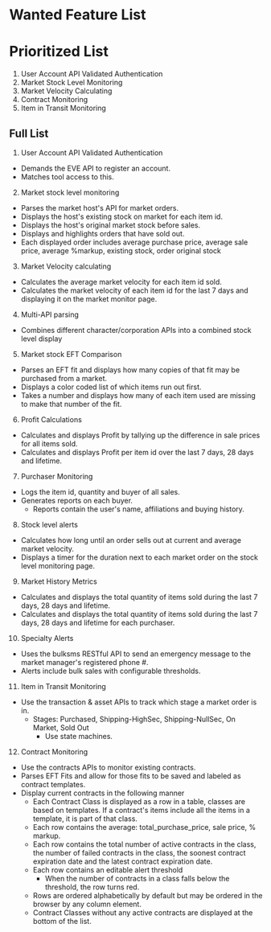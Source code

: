 # Wanted Feature List

# Prioritized List

1. User Account API Validated Authentication
2. Market Stock Level Monitoring
3. Market Velocity Calculating
4. Contract Monitoring
5. Item in Transit Monitoring


## Full List
1. User Account API Validated Authentication
  * Demands the EVE API to register an account.
  * Matches tool access to this.

2. Market stock level monitoring
  * Parses the market host's API for market orders.
  * Displays the host's existing stock on market for each item id.
  * Displays the host's original market stock before sales.
  * Displays and highlights orders that have sold out.
  * Each displayed order includes average purchase price, average sale price, average %markup, existing stock, order original stock

3. Market Velocity calculating 
  * Calculates the average market velocity for each item id sold.
  * Calculates the market velocity of each item id for the last 7 days and displaying it on the market monitor page.

4. Multi-API parsing
  * Combines different character/corporation APIs into a combined stock level display

5. Market stock EFT Comparison
  * Parses an EFT fit and displays how many copies of that fit may be purchased from a market.
  * Displays a color coded list of which items run out first.
  * Takes a number and displays how many of each item used are missing to make that number of the fit.

6. Profit Calculations
  * Calculates and displays Profit by tallying up the difference in sale prices for all items sold.
  * Calculates and displays Profit per item id over the last 7 days, 28 days and lifetime.

7. Purchaser Monitoring
  * Logs the item id, quantity and buyer of all sales.
  * Generates reports on each buyer.
    * Reports contain the user's name, affiliations and buying history.

8. Stock level alerts
  * Calculates how long until an order sells out at current and average market velocity.
  * Displays a timer for the duration next to each market order on the stock level monitoring page.

9. Market History Metrics
  * Calculates and displays the total quantity of items sold during the last 7 days, 28 days and lifetime.
  * Calculates and displays the total quantity of items sold during the last 7 days, 28 days and lifetime for each purchaser.

10. Specialty Alerts
  * Uses the bulksms RESTful API to send an emergency message to the market manager's registered phone #.
  * Alerts include bulk sales with configurable thresholds.

11. Item in Transit Monitoring
  * Use the transaction & asset APIs to track which stage a market order is in.
    * Stages: Purchased, Shipping-HighSec, Shipping-NullSec, On Market, Sold Out
      * Use state machines.

12. Contract Monitoring
  * Use the contracts APIs to monitor existing contracts.
  * Parses EFT Fits and allow for those fits to be saved and labeled as contract templates.
  * Display current contracts in the following manner
  	* Each Contract Class is displayed as a row in a table, classes are based on templates. If a contract's items
  	  include all the items in a template, it is part of that class.
  	* Each row contains the average: total_purchase_price, sale price, % markup.
  	* Each row contains the total number of active contracts in the class, the number of
  	  failed contracts in the class, the soonest contract expiration date and the latest 
  	  contract expiration date.
  	* Each row contains an editable alert threshold
  	  * When the number of contracts in a class falls below the threshold, the row turns red.
  	* Rows are ordered alphabetically by default but may be ordered in the browser by any
  	  column element.
    * Contract Classes without any active contracts are displayed at the bottom of the list.